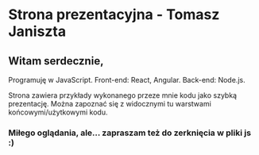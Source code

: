 # Strona prezentacyjna - Tomasz Janiszta

## Witam serdecznie,

Programuję w JavaScript. Front-end: React, Angular. Back-end: Node.js.

Strona zawiera przykłady wykonanego przeze mnie kodu jako szybką prezentację.
Można zapoznać się z widocznymi tu warstwami końcowymi/użytkowymi kodu.

### Miłego oglądania, ale... zapraszam też do zerknięcia w pliki js :)
